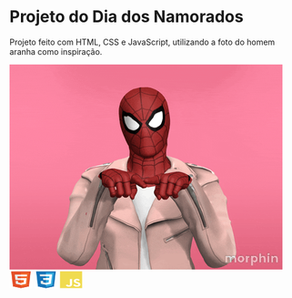 
# Projeto do Dia dos Namorados 

Projeto feito com HTML, CSS e JavaScript, utilizando a foto do homem aranha como inspiração.



<img src="https://github.com/viannaingrid/projeto_dia_dos_namorados/blob/master/spiderman.gif">

<div display="flex">
  <img align="center" alt="Ingrid-HTML" height="30" width="40" src="https://raw.githubusercontent.com/devicons/devicon/master/icons/html5/html5-original.svg">
  <img align="center" alt="Ingrid-CSS" height="30" width="40" src="https://raw.githubusercontent.com/devicons/devicon/master/icons/css3/css3-original.svg">
  <img align="center" alt="Ingrid-Js" height="30" width="40" src="https://raw.githubusercontent.com/devicons/devicon/master/icons/javascript/javascript-plain.svg">
</div>
